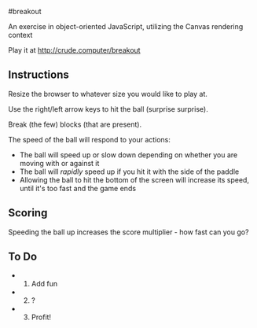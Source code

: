 #breakout

An exercise in object-oriented JavaScript, utilizing the Canvas rendering
context

Play it at http://crude.computer/breakout

## Instructions

Resize the browser to whatever size you would like to play at.

Use the right/left arrow keys to hit the ball (surprise surprise).

Break (the few) blocks (that are present).

The speed of the ball will respond to your actions:

- The ball will speed up or slow down depending on whether you are moving with or against it
- The ball will *rapidly* speed up if you hit it with the side of the paddle
- Allowing the ball to hit the bottom of the screen will increase its speed, until it's too fast and the game ends

## Scoring

Speeding the ball up increases the score multiplier - how fast can you go?

## To Do

- 1) Add fun
- 2) ?
- 3) Profit!
